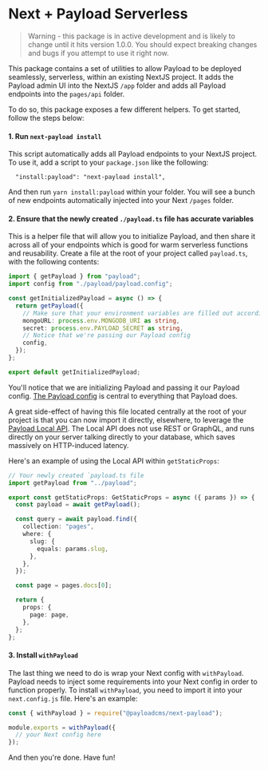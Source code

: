 # Next + Payload Serverless

> Warning - this package is in active development and is likely to change until it hits version 1.0.0. You should expect breaking changes and bugs if you attempt to use it right now.

This package contains a set of utilities to allow Payload to be deployed seamlessly, serverless, within an existing NextJS project. It adds the Payload admin UI into the NextJS `/app` folder and adds all Payload endpoints into the `pages/api` folder.

To do so, this package exposes a few different helpers. To get started, follow the steps below:

#### 1. Run `next-payload install`

This script automatically adds all Payload endpoints to your NextJS project. To use it, add a script to your `package.json` like the following:

```
  "install:payload": "next-payload install",
```

And then run `yarn install:payload` within your folder. You will see a bunch of new endpoints automatically injected into your Next `/pages` folder.

#### 2. Ensure that the newly created `./payload.ts` file has accurate variables

This is a helper file that will allow you to initialize Payload, and then share it across all of your endpoints which is good for warm serverless functions and reusability. Create a file at the root of your project called `payload.ts`, with the following contents:

```ts
import { getPayload } from "payload";
import config from "./payload/payload.config";

const getInitializedPayload = async () => {
  return getPayload({
    // Make sure that your environment variables are filled out accordingly
    mongoURL: process.env.MONGODB_URI as string,
    secret: process.env.PAYLOAD_SECRET as string,
    // Notice that we're passing our Payload config
    config,
  });
};

export default getInitializedPayload;
```

You'll notice that we are initializing Payload and passing it our Payload config. [The Payload config](https://payloadcms.com/docs/configuration/overview) is central to everything that Payload does.

A great side-effect of having this file located centrally at the root of your project is that you can now import it directly, elsewhere, to leverage the [Payload Local API](https://payloadcms.com/docs/local-api/overview#local-api). The Local API does not use REST or GraphQL, and runs directly on your server talking directly to your database, which saves massively on HTTP-induced latency.

Here's an example of using the Local API within `getStaticProps`:

```ts
// Your newly created `payload.ts file
import getPayload from "../payload";

export const getStaticProps: GetStaticProps = async ({ params }) => {
  const payload = await getPayload();

  const query = await payload.find({
    collection: "pages",
    where: {
      slug: {
        equals: params.slug,
      },
    },
  });

  const page = pages.docs[0];

  return {
    props: {
      page: page,
    },
  };
};
```

#### 3. Install `withPayload`

The last thing we need to do is wrap your Next config with `withPayload`. Payload needs to inject some requirements into your Next config in order to function properly. To install `withPayload`, you need to import it into your `next.config.js` file. Here's an example:

```js
const { withPayload } = require("@payloadcms/next-payload");

module.exports = withPayload({
  // your Next config here
});
```

And then you're done. Have fun!
